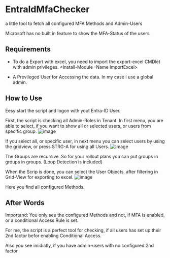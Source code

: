 # EntraIdMfaChecker
a little tool to fetch all configured MFA Methods and Admin-Users

Microsoft has no built in feature to show the MFA-Status of the users

## Requirements

- To do a Export with excel, you need to import the export-excel CMDlet with admin privileges.
  <Install-Module -Name ImportExcel>

- A Previleged User for Accessing the data. In my case I use a global admin.


## How to Use

Eesy start the script and logon with yout Entra-ID User.

First, the script is checking all Admin-Roles in Tenant.
In first menu, you are able to select, if you want to show all or selected users, or users from specific group.
![image](https://github.com/dominguez-posh/EntraIdMfaChecker/assets/9081611/e1a37758-a6c2-4aa1-ad8d-0622686ae249)

If you select all, or specific user, in next menu you can select users by using the gridview, or press STRG-A for using all Users.
![image](https://github.com/dominguez-posh/EntraIdMfaChecker/assets/9081611/0fa5a43c-ef57-4d35-b5ce-a60319d70e60)


The Groups are recursive. So for your rollout plans you can put groups in groups in groups. (Loop Detection is included)

When the Scrip is done, you can select the User Objects, after filtering in Grid-View for exporting to excel.
![image](https://github.com/dominguez-posh/EntraIdMfaChecker/assets/9081611/7c653df0-c4b4-4d45-bf3e-6ef984c59c65)

Here you find all configured Methods.


## After Words
Importand: You only see the configured Methods and not, if MFA is enabled, or a conditional Access Rule is set.

For me, the script is a perfect tool for checking, if all users has set up their 2nd factor befor enabling Conditional Access.

Also you see imidiatly, if you have admin-users with no configured 2nd factor

